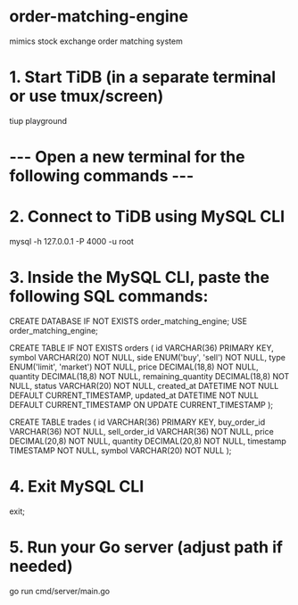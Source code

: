 # order-matching-engine
mimics stock exchange order matching system


# 1. Start TiDB (in a separate terminal or use tmux/screen)
tiup playground

# --- Open a new terminal for the following commands ---

# 2. Connect to TiDB using MySQL CLI
mysql -h 127.0.0.1 -P 4000 -u root

# 3. Inside the MySQL CLI, paste the following SQL commands:

CREATE DATABASE IF NOT EXISTS order_matching_engine;
USE order_matching_engine;

CREATE TABLE IF NOT EXISTS orders (
    id VARCHAR(36) PRIMARY KEY,
    symbol VARCHAR(20) NOT NULL,
    side ENUM('buy', 'sell') NOT NULL,
    type ENUM('limit', 'market') NOT NULL,
    price DECIMAL(18,8) NOT NULL,
    quantity DECIMAL(18,8) NOT NULL,
    remaining_quantity DECIMAL(18,8) NOT NULL,
    status VARCHAR(20) NOT NULL,
    created_at DATETIME NOT NULL DEFAULT CURRENT_TIMESTAMP,
    updated_at DATETIME NOT NULL DEFAULT CURRENT_TIMESTAMP ON UPDATE CURRENT_TIMESTAMP
);

CREATE TABLE trades (
    id VARCHAR(36) PRIMARY KEY,
    buy_order_id VARCHAR(36) NOT NULL,
    sell_order_id VARCHAR(36) NOT NULL,
    price DECIMAL(20,8) NOT NULL,
    quantity DECIMAL(20,8) NOT NULL,
    timestamp TIMESTAMP NOT NULL,
    symbol VARCHAR(20) NOT NULL
);

# 4. Exit MySQL CLI
exit;

# 5. Run your Go server (adjust path if needed)
go run cmd/server/main.go
